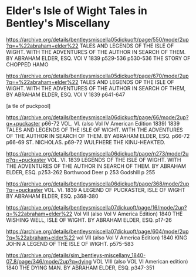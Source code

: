 # Elder's Isle of Wight Tales in Bentley's Miscellany


https://archive.org/details/bentleysmiscella05dickuoft/page/550/mode/2up?q=+%22abraham+elder%22
TALES AND LEGENDS OF THE ISLE OF WIGHT.
WITH THE ADVENTURES OF THE AUTHOR IN SEARCH OF THEM. BY ABRAHAM ELDER, 
ESQ.
VOl V
1839
p529-536
p530-536 THE  STORY  OF  CHOPPED  HAMO

https://archive.org/details/bentleysmiscella05dickuoft/page/670/mode/2up?q=+%22abraham+elder%22
TALES AND LEGENDS OP THE ISLE OF WIGHT.
WITH THE ADVENTURES OF THE AUTHOR IN SEARCH OF THEM, BY ABRAHAM ELDER, ESQ.
VOl V
1839
p641-647

[a tle of puckpool]

https://archive.org/details/bentleysmiscella06dickuoft/page/66/mode/2up?q=+puckaster
p66-72
VOL. VI. (also Vol IV American Edition 1839)
1839
TALES AND LEGENDS OF THE ISLE OF WIGHT.
WITH THE ADVENTURES OF THE AUTHOR IN SEARCH OF THEM. BY ABRAHAM ELDER, ESQ.
p66-72
p66-69 ST. NICHOLAS.
p69-72 WULFHERE  THE  KINU-HEAKTED.

https://archive.org/details/bentleysmiscella06dickuoft/page/n273/mode/2up?q=+puckaster
VOL. VI.
1839
LEGENDS OF THE ISLE OF WIGHT.
WITH THE ADVENTURES OF THE AUTHOR IN SEARCH OF THEM. BY ABRAHAM ELDER, ESQ.
p253-262
Borthwood Deer p 253
Godshill p 255

https://archive.org/details/bentleysmiscella06dickuoft/page/368/mode/2up?q=+puckaster
VOL. VI.
1839
A LEGEND OF PUCKASTER,
ISLE OF WIGHT
BY  ABRAHAM  ELDER,  ESQ.
p368-380



https://archive.org/details/bentleysmiscella07dickuoft/page/16/mode/2up?q=%22abraham+elder%22
Vol VII
(also Vol V America Edition)
1840
THE WISHING WELL, 
ISLE OF WIGHT.
BY ABRAHAM ELDER, ESQ.
p17-26

https://archive.org/details/bentleysmiscella07dickuoft/page/604/mode/2up?q=%22abraham+elder%22
vol VII
(also Vol V America Edition)
1840
KING JOHN A LEGEND OF THE ISLE OF WIGHT.
p575-583

https://archive.org/details/sim_bentleys-miscellany_1840-07_8/page/346/mode/2up?q=dying
VOL VIII
(also VOL VI American edition)
1840
THE DYING MAN.
BY ABRAHAM ELDER, ESQ.
p347-351

